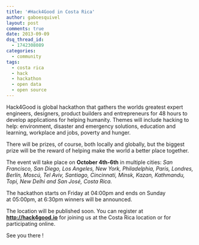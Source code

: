 ```yaml
---
title: '#Hack4Good in Costa Rica'
author: gaboesquivel
layout: post
comments: true
date: 2013-09-09
dsq_thread_id:
  - 1742308089
categories:
  - community
tags:
  - costa rica
  - hack
  - hackathon
  - open data
  - open source
---
```

Hack4Good is global hackathon that gathers the worlds greatest expert engineers, designers, product builders and entrepreneurs for 48 hours to develop applications for helping humanity. Themes will include hacking to help: environment, disaster and emergency solutions, education and learning, workplace and jobs, poverty and hunger.

There will be prizes, of course, both locally and globally, but the biggest prize will be the reward of helping make the world a better place together.

The event will take place on **October 4th-6th** in multiple cities: *San Francisco, San Diego, Los Angeles, New York, Philadelphia, Paris, Londres, Berlín, Moscú, Tel Aviv, Santiago, Cincinnati, Minsk, Kazan, Kathmandu, Topi, New Delhi and San José, Costa Rica.*

The hackathon starts on Friday at 04:00pm and ends on Sunday at 05:00pm, at 6:30pm winners will be announced.

The location will be published soon. You can register at **<a title="Hackathon for Social Good" href="http://hack4good.io" target="_blank">http://hack4good.io</a>** for joining us at the Costa Rica location or for participating online.

See you there !
